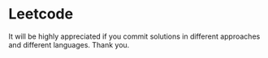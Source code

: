 # Leetcode
It will be highly appreciated if you commit solutions in different approaches and different languages. Thank you.
